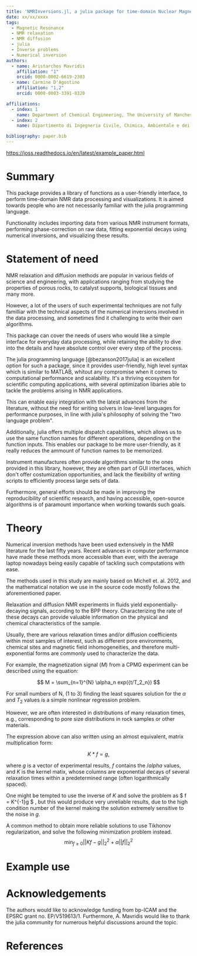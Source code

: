 ```yaml
---
title: 'NMRInversions.jl, a julia package for time-domain Nuclear Magnetic Resonance.'
date: xx/xx/xxxx 
tags:
  - Magnetic Resonance
  - NMR relaxation
  - NMR diffusion
  - julia
  - Inverse problems
  - Numerical inversion
authors:
  - name: Aristarchos Mavridis
    affiliation: "1"
    orcid: 0000-0002-6619-2303
  - name: Carmine D'Agostino
    affiliation: "1,2"
    orcid: 0000-0003-3391-8320

affiliations:
  - index: 1
    name: Department of Chemical Engineering, The University of Manchester, Oxford Road, Manchester, UK
  - index: 2
    name: Dipartimento di Ingegneria Civile, Chimica, Ambientale e dei Materiali (DICAM), Alma Mater Studiorum – Università di Bologna, Via Terracini, 28, 40131 Bologna, Italy

bibliography: paper.bib
---
```


https://joss.readthedocs.io/en/latest/example_paper.html

# Summary

This package provides a library of functions as a user-friendly interface, 
to perform time-domain NMR data processing and visualizations.
It is aimed towards people who are not necessarily familiar with the julia programming language.

Functionality includes importing data from various NMR instrument formats,
performing phase-correction on raw data, fitting exponential decays using numerical inversions, and visualizing these results.

# Statement of need

NMR relaxation and diffusion methods are popular in various fields of science 
and engineering, with applications ranging from studying the properties of 
porous rocks, to catalyst supports, biological tissues and many more.

However, a lot of the users of such experimental techniques are not fully familliar with
the technical aspects of the numerical inversions involved in the data processing, 
and sometimes find it challenging to write their own algorithms.

This package can cover the needs of users who would like a simple interface for everyday data processing, 
while retaining the ability to dive into the details and have absolute control over every step of the process.

The julia programming language [@bezanson2017julia] is an excellent option for such a package, since it 
provides user-friendly, high level syntax which is similar to MATLAB, whitout any 
compromise when it comes to computational performance and scalability. It's a thriving ecosystem for scientific
computing applications, with several optimization libaries able to tackle the problems arising in NMR applications. 

This can enable easy integration with the latest advances from the literature, 
without the need for writing solvers in low-level languages for performance purposes, 
in line with julia's philosophy of solving the "two language problem".

Additionally, julia offers multiple dispatch capabilities, which allows us to use the same function names for different operations,
depending on the function inputs.
This enables our package to be more user-friendly, as it really reduces the ammount of function names to be memorized.

Instrument manufactures often provide algorithms similar to the ones provided in this library, however, 
they are often part of GUI interfaces, which don't offer costumization opportunities, 
and lack the flexibility of writing scripts to efficiently process large sets of data. 

Furthermore, general efforts should be made in improving the reproducibility of scientific research, 
and having accessible, open-source algorithms is of paramount importance when working towards such goals.

# Theory

Numerical inversion methods have been used extensively in the NMR literature for the last fifty years.
Recent advances in computer performance have made these methods more accessible than ever, 
with the average laptop nowadays being easily capable of tackling such computations with ease.

The methods used in this study are mainly based on Michell et. al. 2012, 
and the mathematical notation we use in the source code mostly follows the aforementioned paper. 

Relaxation and diffusion NMR experiments in fluids yield exponentially-decaying signals, according to the BPP theory.
Characterizing the rate of these decays can provide valuable information on the physical and 
chemical characteristics of the sample.

Usually, there are various relaxation times and/or diffusion coefficients within most samples of interest, 
such as different pore environments, chemical sites and magnetic field inhomogeneities, 
and therefore multi-exponential forms are commonly used to characterize the data.

For example, the magnetization signal ($M$) from a CPMG experiment can be described using the equation:

$$ M = \sum_{n=1}^{N} \alpha_n exp({t/T_2_n}) $$

For small numbers of N, (1 to 3) finding the least squares solution for  the $\alpha$ and $T_2$ 
values is a simple nonlinear regression problem.

However, we are often interested in distributions of many relaxation times, 
e.g., corresponding to pore size distributions in rock samples or other materials.

The expression above can also written using an almost equivalent, matrix multiplication form:

$$ K*f = g ,$$

where $g$ is a vector of experimental results, $f$ contains the $/alpha$ values, and $K$ is the kernel matix, 
whose columns are exponential decays of several relaxation times within a predetermined range (often logarithmically spaced).

One might be tempted to use the inverse of $K$ and solve the problem as $ f = K^{-1}g $ , but this would 
produce very unreliable results, due to the high condition number of the kernel making the solution extremely sensitive to the noise in $g$.

A common method to obtain more reliable solutions to use Tikhonov regularization, and solve the following minimization problem instead.
$$ \min_{f \geq 0} ||Kf-g||_2^2 + \alpha||f||_2^2  $$


# Example use

# Acknowledgements
The authors would like to acknowledge funding from bp-ICAM and the EPSRC grant no. EP/V519613/1. 
Furthermore, A. Mavridis would like to thank the julia community for numerous helpful discussions around the topic.

# References
